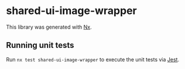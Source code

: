# shared-ui-image-wrapper

This library was generated with [Nx](https://nx.dev).

## Running unit tests

Run `nx test shared-ui-image-wrapper` to execute the unit tests via [Jest](https://jestjs.io).
